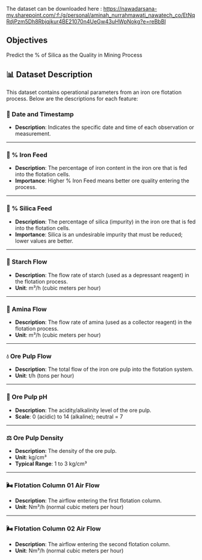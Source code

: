 The dataset can be downloaded here : https://nawadarsana-my.sharepoint.com/:f:/g/personal/aminah_nurrahmawati_nawatech_co/EtNqRdjPzm5Dh8Rbjqjkur4BE21070n4UeGw43uHWpNokg?e=reBbBI
## Objectives

Predict the % of Silica as the Quality in Mining Process


## 📊 Dataset Description

This dataset contains operational parameters from an iron ore flotation process. Below are the descriptions for each feature:

### 📅 Date and Timestamp
- **Description**: Indicates the specific date and time of each observation or measurement.

---

### 🔩 % Iron Feed
- **Description**: The percentage of iron content in the iron ore that is fed into the flotation cells.
- **Importance**: Higher % Iron Feed means better ore quality entering the process.

---

### 🧪 % Silica Feed
- **Description**: The percentage of silica (impurity) in the iron ore that is fed into the flotation cells.
- **Importance**: Silica is an undesirable impurity that must be reduced; lower values are better.

---

### 🌽 Starch Flow
- **Description**: The flow rate of starch (used as a depressant reagent) in the flotation process.
- **Unit**: m³/h (cubic meters per hour)

---

### 🧴 Amina Flow
- **Description**: The flow rate of amina (used as a collector reagent) in the flotation process.
- **Unit**: m³/h (cubic meters per hour)

---

### 💧 Ore Pulp Flow
- **Description**: The total flow of the iron ore pulp into the flotation system.
- **Unit**: t/h (tons per hour)

---

### 🧪 Ore Pulp pH
- **Description**: The acidity/alkalinity level of the ore pulp.
- **Scale**: 0 (acidic) to 14 (alkaline); neutral = 7

---

### ⚖️ Ore Pulp Density
- **Description**: The density of the ore pulp.
- **Unit**: kg/cm³  
- **Typical Range**: 1 to 3 kg/cm³

---

### 🌬️ Flotation Column 01 Air Flow
- **Description**: The airflow entering the first flotation column.
- **Unit**: Nm³/h (normal cubic meters per hour)

---

### 🌬️ Flotation Column 02 Air Flow
- **Description**: The airflow entering the second flotation column.
- **Unit**: Nm³/h (normal cubic meters per hour)



